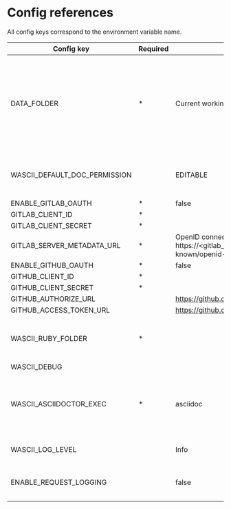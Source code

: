 # Config references

All config keys correspond to the environment variable name.

| Config key                    | Required | Default                                                                                | Description                                                                                       |
|-------------------------------|----------|----------------------------------------------------------------------------------------|---------------------------------------------------------------------------------------------------|
| DATA_FOLDER                   | *        | Current working dir                                                                    | Specify the folder where temporary and data will be stored (Docker image already set this option) |
| WASCII_DEFAULT_DOC_PERMISSION |          | EDITABLE                                                                               | Permission applied to a document at its creation                                                  |
| ENABLE_GITLAB_OAUTH           | *        | false                                                                                  |                                                                                                   |
| GITLAB_CLIENT_ID              | *        |                                                                                        |                                                                                                   |
| GITLAB_CLIENT_SECRET          | *        |                                                                                        |                                                                                                   |
| GITLAB_SERVER_METADATA_URL    | *        | OpenID connect endpoint : https://<gitlab_server_url>/.well-known/openid-configuration |                                                                                                   |
| ENABLE_GITHUB_OAUTH           | *        | false                                                                                  |                                                                                                   |
| GITHUB_CLIENT_ID              | *        |                                                                                        |                                                                                                   |
| GITHUB_CLIENT_SECRET          | *        |                                                                                        |                                                                                                   |
| GITHUB_AUTHORIZE_URL          |          | https://github.com/login/oauth/authorize                                               |                                                                                                   |
| GITHUB_ACCESS_TOKEN_URL       |          | https://github.com/login/oauth/access_token                                            |                                                                                                   |
| WASCII_RUBY_FOLDER            | *        |                                                                                        | If Ruby is not in path, should'nt be necessary                                                    |
| WASCII_DEBUG                  |          |                                                                                        |                                                                                                   |
| WASCII_ASCIIDOCTOR_EXEC       | *        | asciidoc                                                                               | If AsciiDoctor tool is not in your path (Docker image set this option)                            |
| WASCII_LOG_LEVEL              |          | Info                                                                                   | From 1(debug) to 5(critical)                                                                      |
| ENABLE_REQUEST_LOGGING        |          | false                                                                                  | Enable or disable request information                                                             |
